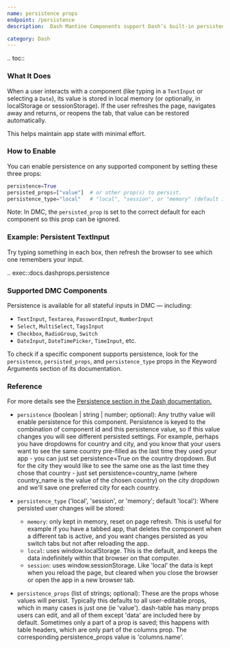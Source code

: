 ```yaml
---
name: persistence props
endpoint: /persistence
description:  Dash Mantine Components support Dash’s built-in persistence system, allowing component values to be remembered across page reloads, tabs, or user sessions — without writing extra callbacks.

category: Dash
---
```



.. toc::


### What It Does

When a user interacts with a component (like typing in a `TextInput` or selecting a `Date`), its value is
stored in local memory (or optionally, in localStorage or sessionStorage). If the user refreshes the page, navigates
away and returns, or reopens the tab, that value can be restored automatically.

This helps maintain app state with minimal effort.

### How to Enable

You can enable persistence on any supported component by setting these three props:

```python
persistence=True
persisted_props=["value"]  # or other prop(s) to persist. 
persistence_type="local"   # "local", "session", or "memory" (default is local)
```

Note:  In DMC, the `persisted_prop` is set to the correct default for each component so this prop can be ignored.

### Example: Persistent TextInput
Try typing something in each box, then refresh the browser to see which one remembers your input.
    
.. exec::docs.dashprops.persistence


### Supported DMC Components

Persistence is available for all stateful inputs in DMC — including:

* `TextInput`, `Textarea`, `PasswordInput`, `NumberInput`
* `Select`, `MultiSelect`, `TagsInput`
* `Checkbox`, `RadioGroup`, `Switch`
* `DateInput`, `DateTimePicker`, `TimeInput`, etc.

To check if a specific component supports persistence, look for the `persistence`, `persisted_props`, and
`persistence_type` props in the Keyword Arguments section of its documentation.



### Reference

For more details see the [Persistence section in the Dash documentation.](https://dash.plotly.com/persistence)

- `persistence` (boolean | string | number; optional): Any truthy value will enable persistence for this component. Persistence is keyed to the combination of component id and this persistence value, so if this value changes you will see different persisted settings. For example, perhaps you have dropdowns for country and city, and you know that your users want to see the same country pre-filled as the last time they used your app - you can just set persistence=True on the country dropdown. But for the city they would like to see the same one as the last time they chose that country - just set persistence=country_name (where country_name is the value of the chosen country) on the city dropdown and we'll save one preferred city for each country.

- `persistence_type` ('local', 'session', or 'memory'; default 'local'): Where persisted user changes will be stored:

  - `memory`: only kept in memory, reset on page refresh. This is useful for example if you have a tabbed app, that deletes the component when a different tab is active, and you want changes persisted as you switch tabs but not after reloading the app.
  - `local`: uses window.localStorage. This is the default, and keeps the data indefinitely within that browser on that computer.
  - `session`: uses window.sessionStorage. Like 'local' the data is kept when you reload the page, but cleared when you close the browser or open the app in a new browser tab.

- `persistence_props` (list of strings; optional): These are the props whose values will persist. Typically this defaults to all user-editable props, which in many cases is just one (ie 'value'). dash-table has many props users can edit, and all of them except 'data' are included here by default. Sometimes only a part of a prop is saved; this happens with table headers, which are only part of the columns prop. The corresponding persistence_props value is 'columns.name'.